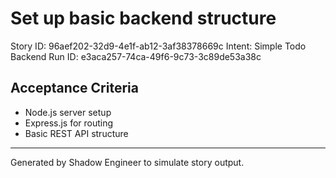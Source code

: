 # Set up basic backend structure

Story ID: 96aef202-32d9-4e1f-ab12-3af38378669c
Intent: Simple Todo Backend
Run ID: e3aca257-74ca-49f6-9c73-3c89de53a38c

## Acceptance Criteria
- Node.js server setup
- Express.js for routing
- Basic REST API structure

---
Generated by Shadow Engineer to simulate story output.
